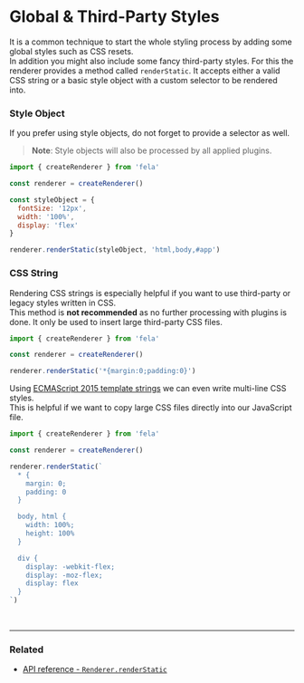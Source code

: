 # Global & Third-Party Styles

It is a common technique to start the whole styling process by adding some global styles such as CSS resets.<br>
In addition you might also include some fancy third-party styles. For this the renderer provides a method called `renderStatic`.
It accepts either a valid CSS string or a basic style object with a custom selector to be rendered into.<br>

### Style Object
If you prefer using style objects, do not forget to provide a selector as well.
> **Note**: Style objects will also be processed by all applied plugins.

```javascript
import { createRenderer } from 'fela'

const renderer = createRenderer()

const styleObject = {
  fontSize: '12px',
  width: '100%',
  display: 'flex'
}

renderer.renderStatic(styleObject, 'html,body,#app')
```

### CSS String
Rendering CSS strings is especially helpful if you want to use third-party or legacy styles written in CSS.<br>
This method is **not recommended** as no further processing with plugins is done. It only be used to insert large third-party CSS files.

```javascript
import { createRenderer } from 'fela'

const renderer = createRenderer()

renderer.renderStatic('*{margin:0;padding:0}')
```

Using [ECMAScript 2015 template strings](https://developer.mozilla.org/de/docs/Web/JavaScript/Reference/template_strings) we can even write multi-line CSS styles. <br>This is helpful if we want to copy large CSS files directly into our JavaScript file.
```javascript
import { createRenderer } from 'fela'

const renderer = createRenderer()

renderer.renderStatic(`
  * {
    margin: 0;
    padding: 0
  }

  body, html {
    width: 100%;
    height: 100%
  }

  div {
    display: -webkit-flex;
    display: -moz-flex;
    display: flex
  }
`)
```

<br>

---

### Related
* [API reference - `Renderer.renderStatic`](../api/fela/Renderer.md#renderstaticstyle-selector)
